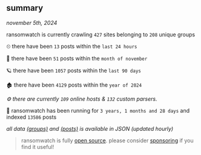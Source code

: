 
## summary
_november 5th, 2024_

ransomwatch is currently crawling `427` sites belonging to `208` unique groups

⏲ there have been `13` posts within the `last 24 hours`

🦈 there have been `51` posts within the `month of november`

🪐 there have been `1057` posts within the `last 90 days`

🏚 there have been `4129` posts within the `year of 2024`

_⚙️ there are currently `109` online hosts & `132` custom parsers._

🦕 ransomwatch has been running for `3 years, 1 months and 28 days` and indexed `13586` posts

_all data  [(groups)](http://ransomwhat.telemetry.ltd/groups) and [(posts)](http://ransomwhat.telemetry.ltd/posts) is available in JSON (updated hourly)_

> ransomwatch is fully [open source](https://github.com/joshhighet/ransomwatch#ransomwatch--). please consider [sponsoring](https://github.com/sponsors/joshhighet) if you find it useful!
